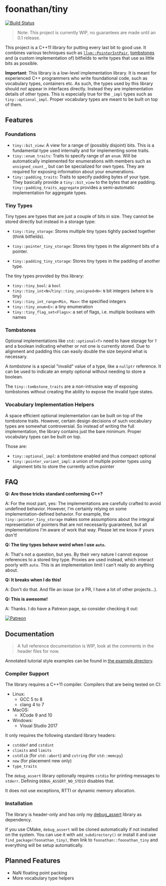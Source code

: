 # foonathan/tiny

[![Build Status](https://dev.azure.com/foonathan/tiny/_apis/build/status/foonathan.tiny)](https://dev.azure.com/foonathan/tiny/_build/latest?definitionId=3)

> Note: This project is currently WIP, no guarantees are made until an 0.1 release.

This project is a C++11 library for putting every last bit to good use.
It combines various techniques such as [`llvm::PointerIntPair`](http://llvm.org/doxygen/classllvm_1_1PointerIntPair.html), [tombstones](https://youtu.be/MWBfmmg8-Yo?t=2466) and (a custom implementation of) bitfields to write types that use as little bits as possible.

**Important**: This library is a low-level implementation library.
It is meant for experienced C++ programmers who write foundational code, such as vocabulary types, containers etc.
As such, the types used by this library should *not* appear in interfaces directly.
Instead they are implementation details of other types.
This is especially true for the `_impl` types such as `tiny::optional_impl`.
Proper vocabulary types are meant to be built on top of them.

## Features

### Foundations

* `tiny::bit_view`: A view for a range of (possibly disjoint) bits.
  This is a fundamental type used internally and for implementing some traits.
* `tiny::enum_traits`: Traits to specify range of an `enum`.
  Will be automatically implemented for enumerations with members such as `unsigned_count_`,
  but can be specialized for own types.
  They are required for exposing information about your enumerations.
* `tiny::padding_traits`: Traits to specify padding bytes of your type.
  They basically provide a `tiny::bit_view` to the bytes that are padding.
  `tiny::padding_traits_aggregate` provides a semi-automatic implementation for aggregate types.

### Tiny Types

Tiny types are types that are just a couple of bits in size.
They cannot be stored directly but instead in a storage type:

* `tiny::tiny_storage`: Stores multiple tiny types tightly packed together (think bitfields).

* `tiny::pointer_tiny_storage`: Stores tiny types in the alignment bits of a pointer.

* `tiny::padding_tiny_storage`: Stores tiny types in the padding of another type.

The tiny types provided by this library:

* `tiny::tiny_bool`: a `bool`
* `tiny::tiny_int<N>`/`tiny::tiny_unsigned<N>`: `N` bit integers (where `N` is tiny)
* `tiny::tiny_int_range<Min, Max>`: the specified integers
* `tiny::tiny_enum<E>`: a tiny enumeration
* `tiny::tiny_flag_set<Flags>`: a set of flags, i.e. multiple booleans with names

### Tombstones

Optional implementations like `std::optional<T>` need to have storage for `T` and a boolean indicating whether or not one is currently stored.
Due to alignment and padding this can easily double the size beyond what is necessary.

A *tombstone* is a special "invalid" value of a type, like a `nullptr` reference.
It can be used to indicate an empty optional without needing to store a boolean.

The `tiny::tombstone_traits` are a non-intrusive way of exposing tombstones without creating the ability to expose the invalid type states.

### Vocabulary Implementation Helpers

A space efficient optional implementation can be built on top of the tombstone traits.
However, certain design decisions of such vocabulary types are somewhat controversial.
So instead of writing the full implementation, the library contains just the bare minimum.
Proper vocabulary types can be built on top.

Those are:

* `tiny::optional_impl`: a tombstone enabled and thus compact optional
* `tiny::pointer_variant_impl`: a union of multiple pointer types using alignment bits to store the currently active pointer

## FAQ

**Q: Are those tricks standard conforming C++?**

A: For the most part, yes:
The implementations are carefully crafted to avoid undefined behavior.
However, I'm certainly relying on some implementation-defined behavior.
For example, the `tiny::pointer_tiny_storage` makes some assumptions about the integral representation of pointers that are not necessarily guaranteed,
but all implementations I'm aware of work that way.
Please let me know if yours don't!

**Q: The tiny types behave weird when I use `auto`.**

A: That's not a question, but yes.
By their very nature I cannot expose references to a stored tiny type.
Proxies are used instead, which interact poorly with `auto`.
This is an implementation limit I can't really do anything about.

**Q: It breaks when I do this!**

A: Don't do that. And file an issue (or a PR, I have a lot of other projects...).

**Q: This is awesome!**

A: Thanks. I do have a Patreon page, so consider checking it out:

[![Patreon](https://c5.patreon.com/external/logo/become_a_patron_button.png)](https://patreon.com/foonathan)

## Documentation

> A full reference documentation is WIP, look at the comments in the header files for now.

Annotated tutorial style examples can be found in [the example directory](example/).

### Compiler Support

The library requires a C++11 compiler.
Compilers that are being tested on CI:

* Linux:
    * GCC 5 to 8
    * clang 4 to 7
* MacOS:
    * XCode 9 and 10
* Windows:
    * Visual Studio 2017

It only requires the following standard library headers:

* `cstddef` and `cstdint`
* `climits` and `limits`
* `cstdlib` (for `std::abort`) and `cstring` (for `std::memcpy`)
* `new` (for placement new only)
* `type_traits`

The `debug_assert` library optionally requires `cstdio` for printing messages to `stderr`.
Defining `DEBUG_ASSERT_NO_STDIO` disables that.

It does not use exceptions, RTTI or dynamic memory allocation.

### Installation

The library is header-only and has only my [debug_assert](https://github.com/foonathan/debug_assert) library as dependency.

If you use CMake, `debug_assert` will be cloned automatically if not installed on the system.
You can use it with `add_subdirectory()` or install it and use `find_package(foonathan_tiny)`,
then link to `foonathan::foonathan_tiny` and everything will be setup automatically.

## Planned Features

* NaN floating point packing
* More vocabulary type helpers
